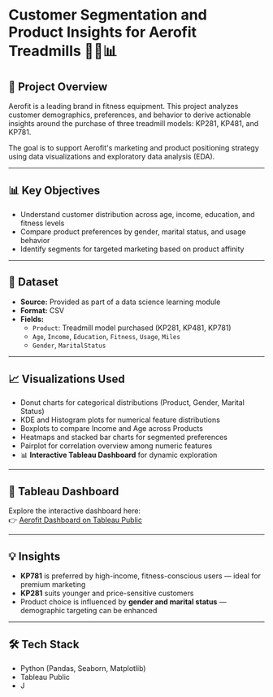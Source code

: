 # Customer Segmentation and Product Insights for Aerofit Treadmills 🏃‍♀️📊

## 📌 Project Overview

Aerofit is a leading brand in fitness equipment. This project analyzes customer demographics, preferences, and behavior to derive actionable insights around the purchase of three treadmill models: KP281, KP481, and KP781.

The goal is to support Aerofit's marketing and product positioning strategy using data visualizations and exploratory data analysis (EDA).

---

## 📊 Key Objectives

- Understand customer distribution across age, income, education, and fitness levels  
- Compare product preferences by gender, marital status, and usage behavior  
- Identify segments for targeted marketing based on product affinity  

---

## 📁 Dataset

- **Source:** Provided as part of a data science learning module  
- **Format:** CSV  
- **Fields:**
  - `Product`: Treadmill model purchased (KP281, KP481, KP781)  
  - `Age`, `Income`, `Education`, `Fitness`, `Usage`, `Miles`  
  - `Gender`, `MaritalStatus`  

---

## 📈 Visualizations Used

- Donut charts for categorical distributions (Product, Gender, Marital Status)  
- KDE and Histogram plots for numerical feature distributions  
- Boxplots to compare Income and Age across Products  
- Heatmaps and stacked bar charts for segmented preferences  
- Pairplot for correlation overview among numeric features  
- 📊 **Interactive Tableau Dashboard** for dynamic exploration  

---

## 🔗 Tableau Dashboard

Explore the interactive dashboard here:  
👉 [Aerofit Dashboard on Tableau Public](https://public.tableau.com/app/profile/gargi.mishra4995/viz/AerofitDashbaord/Dashboard1)

---

## 💡 Insights

- **KP781** is preferred by high-income, fitness-conscious users — ideal for premium marketing  
- **KP281** suits younger and price-sensitive customers  
- Product choice is influenced by **gender and marital status** — demographic targeting can be enhanced  

---

## 🛠️ Tech Stack

- Python (Pandas, Seaborn, Matplotlib)  
- Tableau Public  
- J
